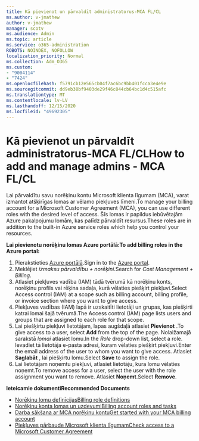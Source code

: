 ```yaml
---
title: Kā pievienot un pārvaldīt administratorus-MCA FL/CL
ms.author: v-jmathew
author: v-jmathew
manager: scotv
ms.audience: Admin
ms.topic: article
ms.service: o365-administration
ROBOTS: NOINDEX, NOFOLLOW
localization_priority: Normal
ms.collection: Adm_O365
ms.custom:
- "9004114"
- "7424"
ms.openlocfilehash: f5791cb12e565cb04f7ac6bc9bb401fcca3e4e9e
ms.sourcegitcommit: dd9eb38bf9403de29f46c844cb64bc1d4c515afc
ms.translationtype: MT
ms.contentlocale: lv-LV
ms.lasthandoff: 12/15/2020
ms.locfileid: "49692305"
---
```

# <a name="how-to-add-and-manage-admins---mca-flcl"></a><span data-ttu-id="afd61-102">Kā pievienot un pārvaldīt administratorus-MCA FL/CL</span><span class="sxs-lookup"><span data-stu-id="afd61-102">How to add and manage admins - MCA FL/CL</span></span>

<span data-ttu-id="afd61-103">Lai pārvaldītu savu norēķinu kontu Microsoft klienta līgumam (MCA), varat izmantot atšķirīgas lomas ar vēlamo piekļuves līmeni.</span><span class="sxs-lookup"><span data-stu-id="afd61-103">To manage your billing account for a Microsoft Customer Agreement (MCA), you can use different roles with the desired level of access.</span></span> <span data-ttu-id="afd61-104">Šīs lomas ir papildus iebūvētajām Azure pakalpojumu lomām, kas palīdz pārvaldīt resursus.</span><span class="sxs-lookup"><span data-stu-id="afd61-104">These roles are in addition to the built-in Azure service roles which help you control your resources.</span></span>

<span data-ttu-id="afd61-105">**Lai pievienotu norēķinu lomas Azure portālā:**</span><span class="sxs-lookup"><span data-stu-id="afd61-105">**To add billing roles in the Azure portal:**</span></span>

1. <span data-ttu-id="afd61-106">Pierakstieties [Azure portālā](https://portal.azure.com/).</span><span class="sxs-lookup"><span data-stu-id="afd61-106">Sign in to the [Azure portal](https://portal.azure.com/).</span></span>
2. <span data-ttu-id="afd61-107">Meklējiet *izmaksu pārvaldību + norēķini*.</span><span class="sxs-lookup"><span data-stu-id="afd61-107">Search for *Cost Management + Billing*.</span></span>
3. <span data-ttu-id="afd61-108">Atlasiet piekļuves vadība (IAM) tādā tvērumā kā norēķinu konts, norēķinu profils vai rēķina sadaļa, kurā vēlaties piešķirt piekļuvi.</span><span class="sxs-lookup"><span data-stu-id="afd61-108">Select Access control (IAM) at a scope such as billing account, billing profile, or invoice section where you want to give access.</span></span>
4. <span data-ttu-id="afd61-109">Piekļuves vadības (IAM) lapā ir uzskaitīti lietotāji un grupas, kas piešķirti katrai lomai šajā tvērumā.</span><span class="sxs-lookup"><span data-stu-id="afd61-109">The Access control (IAM) page lists users and groups that are assigned to each role for that scope.</span></span>
5. <span data-ttu-id="afd61-110">Lai piešķirtu piekļuvi lietotājam, lapas augšdaļā atlasiet **Pievienot** .</span><span class="sxs-lookup"><span data-stu-id="afd61-110">To give access to a user, select **Add** from the top of the page.</span></span> <span data-ttu-id="afd61-111">Nolaižamajā sarakstā *lomai* atlasiet lomu.</span><span class="sxs-lookup"><span data-stu-id="afd61-111">In the *Role* drop-down list, select a role.</span></span> <span data-ttu-id="afd61-112">Ievadiet tā lietotāja e-pasta adresi, kuram vēlaties piešķirt piekļuvi.</span><span class="sxs-lookup"><span data-stu-id="afd61-112">Enter the email address of the user to whom you want to give access.</span></span> <span data-ttu-id="afd61-113">Atlasiet **Saglabāt** , lai piešķirtu lomu.</span><span class="sxs-lookup"><span data-stu-id="afd61-113">Select **Save** to assign the role.</span></span>
6. <span data-ttu-id="afd61-114">Lai lietotājam noņemtu piekļuvi, atlasiet lietotāju, kura lomu vēlaties noņemt.</span><span class="sxs-lookup"><span data-stu-id="afd61-114">To remove access for a user, select the user with the role assignment you want to remove.</span></span> <span data-ttu-id="afd61-115">Atlasiet **Noņemt**.</span><span class="sxs-lookup"><span data-stu-id="afd61-115">Select **Remove**.</span></span>

<span data-ttu-id="afd61-116">**Ieteicamie dokumenti**</span><span class="sxs-lookup"><span data-stu-id="afd61-116">**Recommended Documents**</span></span>

- [<span data-ttu-id="afd61-117">Norēķinu lomu definīcijas</span><span class="sxs-lookup"><span data-stu-id="afd61-117">Billing role definitions</span></span>](https://docs.microsoft.com/azure/cost-management-billing/manage/understand-mca-roles)
- [<span data-ttu-id="afd61-118">Norēķinu konta lomas un uzdevumi</span><span class="sxs-lookup"><span data-stu-id="afd61-118">Billing account roles and tasks</span></span>](https://docs.microsoft.com/azure/cost-management-billing/manage/understand-mca-roles#billing-account-roles-and-tasks)
- [<span data-ttu-id="afd61-119">Darba sākšana ar MCA norēķinu kontu</span><span class="sxs-lookup"><span data-stu-id="afd61-119">Get started with your MCA billing account</span></span>](https://docs.microsoft.com/azure/cost-management-billing/understand/mca-overview)
- [<span data-ttu-id="afd61-120">Piekļuves pārbaude Microsoft klienta līgumam</span><span class="sxs-lookup"><span data-stu-id="afd61-120">Check access to a Microsoft Customer Agreement</span></span>](https://docs.microsoft.com/azure/cost-management-billing/manage/change-credit-card?WT.mc_id=Portal-Microsoft_Azure_Support%22%20%5Cl%20%22manage-credit-cards-for-a-microsoft-customer-agreement%22%20%5Ct%20%22_blank#check-the-type-of-your-account)
